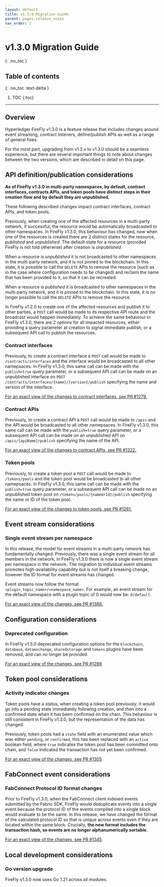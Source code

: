 ```yaml
---
layout: default
title: v1.3.0 Migration Guide
parent: pages.release_notes
nav_order: 1
---
```


# v1.3.0 Migration Guide
{: .no_toc }

## Table of contents
{: .no_toc .text-delta }

1. TOC
{:toc}

---

## Overview

Hyperledger FireFly v1.3.0 is a feature release that includes changes around event streaming, contract listeners, define/publish APIs as well as a range of general fixes.

For the most part, upgrading from v1.2.x to v1.3.0 should be a seamless experience, but there are several important things to note about changes between the two versions, which are described in detail on this page.

## API definition/publication considerations

**As of FireFly v1.3.0 in multi-party namespaces, by default, contract interfaces, contracts APIs, and token pools have distinct steps in their creation flow and by default they are unpublished.**

These following described changes impact contract interfaces, contract APIs, and token pools. 

Previously, when creating one of the affected resources in a multi-party network, if successful, the resource would be automatically broadcasted to other namespaces. In FireFly v1.3.0, this behaviour has changed, now when one of the resources is created there are 2 distinct states for the resource, *published* and *unpublished*. The default state for a resource (provided FireFly is not told otherwise) after creation is *unpublished*.

When a resource is *unpublished* it is not broadcasted to other namespaces in the multi-party network, and it is not pinned to the blockchain. In this state, it is possible to call the `DELETE` APIs to remove the resource (such as in the case where configuration needs to be changed) and reclaim the name that has been provided to it, so that it can be recreated.

When a resource is *published* it is broadcasted to other namespaces in the multi-party network, and it is pinned to the blockchain. In this state, it is no longer possible to call the `DELETE` APIs to remove the resource.

In FireFly v1.2.0 to create one of the affected resources and publish it to other parties, a `POST` call would be made to its respective API route and the broadcast would happen immediately. To achieve the same behaviour in FireFly v1.3.0, there are 2 options for all impacted resources, either providing a query parameter at creation to signal immediate publish, or a subsequent API call to publish the resources.

### Contract interfaces

Previously, to create a contract interface a `POST` call would be made to `/contracts/interfaces` and the interface would be broadcasted to all other namepsaces. In FireFly v1.3.0, this same call can be made with the `publish=true` query parameter, or a subsequent API call can be made on an unpublished interface on `POST /contracts/interfaces/{name}/{version}/publish` specifying the name and version of the interface.

[For an exact view of the changes to contract interfaces, see PR #1279.](https://github.com/hyperledger/firefly/pull/1279)

### Contract APIs

Previously, to create a contract API a `POST` call would be made to `/apis` and the API would be broadcasted to all other namepsaces. In FireFly v1.3.0, this same call can be made with the `publish=true` query parameter, or a subsequent API call can be made on an unpublished API on `/apis/{apiName}/publish` specifying the name of the API.

[For an exact view of the changes to contract APIs, see PR #1322.](https://github.com/hyperledger/firefly/pull/1322)

### Token pools

Previously, to create a token pool a `POST` call would be made to `/tokens/pools` and the token pool would be broadcasted to all other namepsaces. In FireFly v1.3.0, this same call can be made with the `publish=true` query parameter, or a subsequent API call can be made on an unpublished token pool on `/tokens/pools/{nameOrId}/publish` specifying the name or ID of the token pool.

[For an exact view of the changes to token pools, see PR #1261.](https://github.com/hyperledger/firefly/pull/1261)

## Event stream considerations

### Single event stream per namespace

In this release, the model for event streams in a multi-party network has fundamentally changed. Previously, there was a single event stream for all members in the network, in FireFly v1.3.0 there is now a single event stream per namespace in the network. The migration to individual event streams promotes high-availability capability but is not itself a breaking change, however the ID format for event streams has changed.

Event streams now follow the format `<plugin_topic_name>/<namespace_name>`. For example, an event stream for the default namespace with a plugin topic of 0 would now be: `0/default`.

[For an exact view of the changes, see PR #1388.](https://github.com/hyperledger/firefly/pull/1388)

## Configuration considerations

### Deprecated configuration

In FireFly v1.3.0 deprecated configuration options for the `blockchain`, `database`, `dataexchange`, `sharedstorage` and `tokens` plugins have been removed, and can no longer be provided.

[For an exact view of the changes, see PR #1289](https://github.com/hyperledger/firefly/pull/1289).

## Token pool considerations

### Activity indicator changes

Token pools have a status, when creating a token pool previously, it would go into a pending state immediately following creation, and then into a confirmed state when it has been confirmed on the chain. This behaviour is still consistent in FireFly v1.3.0, but the representation of the data has changed.

Previously, token pools had a `state` field with an enumerated value which was either `pending`, or `confirmed`, this has been replaced with an `active` boolean field, where `true` indicates the token pool has been committed onto chain, and `false` indicated the transaction has not yet been confirmed.

[For an exact view of the changes, see PR #1305](https://github.com/hyperledger/firefly/pull/1305).

## FabConnect event considerations 

### FabConnect Protocol ID format changes

Prior to FireFly v1.3.0, when the FabConnect client indexed events submitted by the Fabric SDK, FireFly would deduplicate events into a single event because the protocol ID of the events compiled into a single block would evaluate to be the same. In this release, we have changed the format of the calculated protocol ID so that is unique across events even if they are located within the same block. Crucially, **the new format includes the transaction hash, so events are no longer alphanumerically sortable.**

[For an exact view of the changes, see PR #1345](https://github.com/hyperledger/firefly/pull/1345).

## Local development considerations

### Go version upgrade

FireFly v1.3.0 now uses Go 1.21 across all modules. 